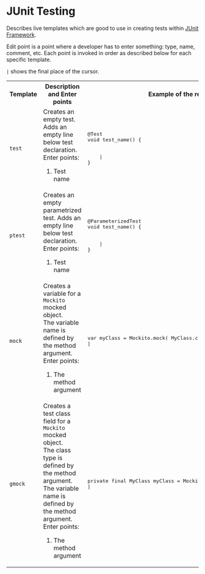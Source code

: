 # JUnit Testing
Describes live templates which are good to use in creating tests within [JUnit Framework](https://junit.org/junit5/).

Edit point is a point where a developer has to enter something: type, name, comment, etc. Each point is invoked in order as described below for each specific template.

`|` shows the final place of the cursor.

<table>
  <tr>
    <th>Template</th><th>Description and Enter points</th><th>Example of the result</th>
  </tr>
  <tr>
    <td><code>test</code></td>
    <td>Creates an empty test. Adds an empty line below test declaration.<br/>
      Enter points:<br/>
      <ol>
        <li>Test name</li>
      </ol>
    </td>
    <td>
      <pre lang='Java'>
@Test
void test_name() {
<br/>
    |
}</pre>
    </td>
  </tr>
  <tr>
    <td><code>ptest</code></td>
    <td>Creates an empty parametrized test. Adds an empty line below test declaration.<br/>
      Enter points:<br/>
      <ol>
        <li>Test name</li>
      </ol>
    </td>
    <td>
      <pre lang='Java'>
@ParameterizedTest
void test_name() {
<br/>
    |
}</pre>
    </td>
  </tr>
  <tr>
    <td><code>mock</code></td>
    <td>Creates a variable for a <code>Mockito</code> mocked object.<br/>
        The variable name is defined by the method argument.<br/>
      Enter points:<br/>
      <ol>
        <li>The method argument</li>
      </ol>
    </td>
    <td>
    <pre lang='Java'>
var myClass = Mockito.mock( MyClass.class );
|</pre>
    </td>
  </tr>
  <tr>
    <td><code>gmock</code></td>
    <td>Creates a test class field for a <code>Mockito</code> mocked object.<br/>
      The class type is defined by the method argument.<br/>
      The variable name is defined by the method argument.<br/>
      Enter points:<br/>
      <ol>
        <li>The method argument</li>
      </ol>
    </td>
    <td>
    <pre lang='Java'>
private final MyClass myClass = Mockito.mock( MyClass.class );
|</pre>
    </td>
  </tr>
</table>
